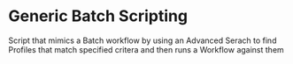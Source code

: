 # Generic Batch Scripting
Script that mimics a Batch workflow by using an Advanced Serach to find Profiles that match specified critera and then runs a Workflow against them

